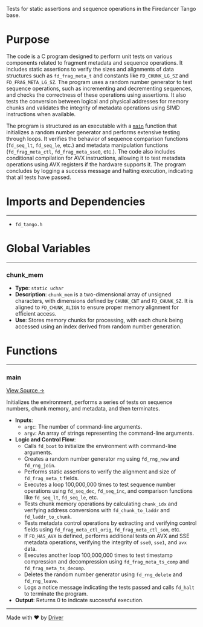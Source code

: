 <!--------------------------------------------------------------------------------->
<!-- IMPORTANT: This file is auto-generated by Driver (https://driver.ai). -------->
<!-- Manual edits may be overwritten on future commits. --------------------------->
<!--------------------------------------------------------------------------------->

Tests for static assertions and sequence operations in the Firedancer Tango base.

# Purpose
The code is a C program designed to perform unit tests on various components related to fragment metadata and sequence operations. It includes static assertions to verify the sizes and alignments of data structures such as `fd_frag_meta_t` and constants like `FD_CHUNK_LG_SZ` and `FD_FRAG_META_LG_SZ`. The program uses a random number generator to test sequence operations, such as incrementing and decrementing sequences, and checks the correctness of these operations using assertions. It also tests the conversion between logical and physical addresses for memory chunks and validates the integrity of metadata operations using SIMD instructions when available.

The program is structured as an executable with a [`main`](<#main>) function that initializes a random number generator and performs extensive testing through loops. It verifies the behavior of sequence comparison functions (`fd_seq_lt`, `fd_seq_le`, etc.) and metadata manipulation functions (`fd_frag_meta_ctl`, `fd_frag_meta_sse0`, etc.). The code also includes conditional compilation for AVX instructions, allowing it to test metadata operations using AVX registers if the hardware supports it. The program concludes by logging a success message and halting execution, indicating that all tests have passed.
# Imports and Dependencies

---
- `fd_tango.h`


# Global Variables

---
### chunk\_mem
- **Type**: ``static uchar``
- **Description**: `chunk_mem` is a two-dimensional array of unsigned characters, with dimensions defined by `CHUNK_CNT` and `FD_CHUNK_SZ`. It is aligned to `FD_CHUNK_ALIGN` to ensure proper memory alignment for efficient access.
- **Use**: Stores memory chunks for processing, with each chunk being accessed using an index derived from random number generation.


# Functions

---
### main<!-- {{#callable:main}} -->
[View Source →](<../../../../src/tango/test_tango_base.c#L21>)

Initializes the environment, performs a series of tests on sequence numbers, chunk memory, and metadata, and then terminates.
- **Inputs**:
    - `argc`: The number of command-line arguments.
    - `argv`: An array of strings representing the command-line arguments.
- **Logic and Control Flow**:
    - Calls `fd_boot` to initialize the environment with command-line arguments.
    - Creates a random number generator `rng` using `fd_rng_new` and `fd_rng_join`.
    - Performs static assertions to verify the alignment and size of `fd_frag_meta_t` fields.
    - Executes a loop 100,000,000 times to test sequence number operations using `fd_seq_dec`, `fd_seq_inc`, and comparison functions like `fd_seq_lt`, `fd_seq_le`, etc.
    - Tests chunk memory operations by calculating `chunk_idx` and verifying address conversions with `fd_chunk_to_laddr` and `fd_laddr_to_chunk`.
    - Tests metadata control operations by extracting and verifying control fields using `fd_frag_meta_ctl_orig`, `fd_frag_meta_ctl_som`, etc.
    - If `FD_HAS_AVX` is defined, performs additional tests on AVX and SSE metadata operations, verifying the integrity of `sse0`, `sse1`, and `avx` data.
    - Executes another loop 100,000,000 times to test timestamp compression and decompression using `fd_frag_meta_ts_comp` and `fd_frag_meta_ts_decomp`.
    - Deletes the random number generator using `fd_rng_delete` and `fd_rng_leave`.
    - Logs a notice message indicating the tests passed and calls `fd_halt` to terminate the program.
- **Output**: Returns 0 to indicate successful execution.



---
Made with ❤️ by [Driver](https://www.driver.ai/)
